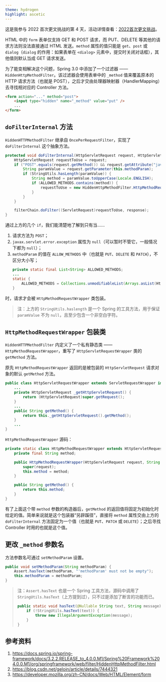 ```yaml
---
theme: hydrogen
highlight: ascetic
---
```


这是我参与 2022 首次更文挑战的第 4 天，活动详情查看：[2022首次更文挑战](https://juejin.cn/post/7052884569032392740)。

HTML 中的 `form` 表单仅支持 GET 和 POST 请求，而 PUT、DELETE 等其他的请求方法则没法直接通过 HTML 发送。`method` 属性的值只能是 `get`、`post` 或 `dialog`（`dialog` 的作用：如果表单在 `<dialog>` 元素中，提交时关闭对话框），其他值则默认当成 GET 请求发送。

为了能变相解决这个问题，Spring 3.0 中添加了一个过滤器 —— `HiddenHttpMethodFilter`。该过滤器会使用表单中的 `_method` 值来覆盖原本的 HTTP 请求方法（也就是 POST），之后才交由处理器映射器（HandlerMapping）去寻找相对应的 Controller 方法。

```html
<form action="..." method="post">
    <input type="hidden" name="_method" value="put" />
    ...
</form>
```

## ​`doFilterInternal` 方法

`HiddenHTTPMethodFilter` 继承自 `OncePerRequestFilter`，实现了 `doFilterInternal` 这个抽象方法。

```java
protected void doFilterInternal(HttpServletRequest request, HttpServletResponse response, FilterChain filterChain) throws ServletException, IOException {
    HttpServletRequest requestToUse = request;
    if ("POST".equals(request.getMethod()) && request.getAttribute("javax.servlet.error.exception") == null) {
        String paramValue = request.getParameter(this.methodParam);
        if (StringUtils.hasLength(paramValue)) {
            String method = paramValue.toUpperCase(Locale.ENGLISH);
            if (ALLOWED_METHODS.contains(method)) {
                requestToUse = new HiddenHttpMethodFilter.HttpMethodRequestWrapper(request, method);
            }
        }
    }

    filterChain.doFilter((ServletRequest)requestToUse, response);
}
```

通过上方的几个 `if`，我们能清楚地了解到只有当……

1. 请求方法为 `POST`；
2. `javax.servlet.error.exception` 属性为 `null`（可以暂时不管它，一般情况下都为 `null`）；
3. `methodParam` 的值在 `ALLOW_METHODS` 中（也就是 `PUT`、`DELETE` 和 `PATCH`），不区分大小写；
    ```java
    private static final List<String> ALLOWED_METHODS;
    ...
    static {
        ALLOWED_METHODS = Collections.unmodifiableList(Arrays.asList(HttpMethod.PUT.name(), HttpMethod.DELETE.name(), HttpMethod.PATCH.name()));
    }
    ```

时，请求才会被 `HttpMethodRequestWrapper` 类包装。

> 注：上方的 `StringUtils.haslength` 是一个 Spring 的工具方法，用于保证 `paramValue` 不为 `null`，且至少包含一个非空白字符。

## `HttpMethodRequestWrapper` 包装类

`HiddenHTTPMethodFilter` 内定义了一个私有静态类 —— `HttpMethodRequestWrapper`，重写了 `HttpServletRequestWrapper` 类的 `getMethod` 方法。

原先 `HttpMethodRequestWrapper` 返回的是被包装的 `HttpServletRequest` 请求对象的默认 `getMethod` 方法。

```java
public class HttpServletRequestWrapper extends ServletRequestWrapper implements HttpServletRequest {
    ...
    private HttpServletRequest _getHttpServletRequest() {
        return (HttpServletRequest)super.getRequest();
    }
    ...
    public String getMethod() {
        return this._getHttpServletRequest().getMethod();
    }
    ...
}
```

`HttpMethodRequestWrapper` 源码：

```java
private static class HttpMethodRequestWrapper extends HttpServletRequestWrapper {
    private final String method;

    public HttpMethodRequestWrapper(HttpServletRequest request, String method) {
        super(request);
        this.method = method;
    }

    public String getMethod() {
        return this.method;
    }
}
```

有了上面这个带 `method` 参数的构造器后，`getMethod` 的返回值将固定为初始化时给定的值。简单来说就是这个包装器“另辟蹊径”，直接将 `method` 属性交由上方的 `doFilterInternal` 方法固定为一个值（也就是 `PUT`、`PATCH` 或 `DELETE`）；之后寻找 Controller 时用的也就是这个值。

## 更改 `_method` 参数名

方法参数名可通过 `setMethodParam` 设置。

```java
public void setMethodParam(String methodParam) {
    Assert.hasText(methodParam, "'methodParam' must not be empty");
    this.methodParam = methodParam;
}
```

> 注：`Assert.hasText` 也是一个 Spring 工具方法，源码中调用了 `StringUtils.hasText`（上方提到过），只不过是添加了断言的功能而已。
> 
> ```java
> public static void hasText(@Nullable String text, String message) {
>     if (!StringUtils.hasText(text)) {
>         throw new IllegalArgumentException(message);
>     }
> }
> ```

## 参考资料

1. https://docs.spring.io/spring-framework/docs/3.2.2.RELEASE_to_4.0.0.M1/Spring%20Framework%204.0.0.M1/org/springframework/web/filter/HiddenHttpMethodFilter.html
2. https://blog.csdn.net/geloin/article/details/7444321
3. https://developer.mozilla.org/zh-CN/docs/Web/HTML/Element/form
